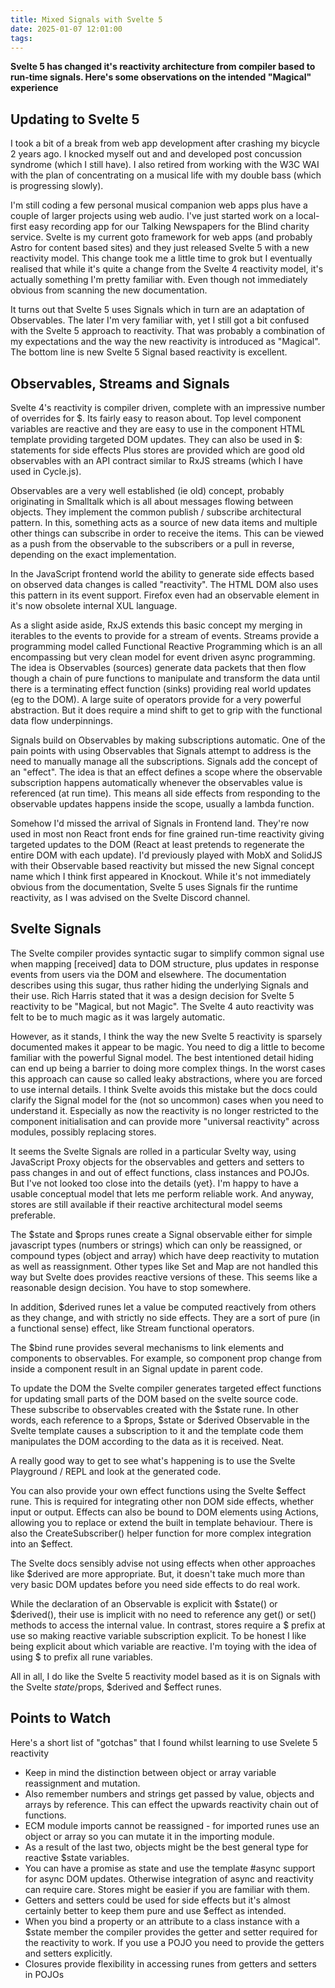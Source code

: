 ```yaml
---
title: Mixed Signals with Svelte 5
date: 2025-01-07 12:01:00
tags:
---
```


**Svelte 5 has changed it's reactivity architecture from compiler based to run-time signals. Here's some observations on the intended "Magical" experience**

## Updating to Svelte 5

I took a bit of a break from web app development after crashing my bicycle 2 years ago. I knocked myself out and and developed post concussion syndrome (which I still have). I also retired from working with the W3C WAI with the plan of concentrating on a musical life with my double bass (which is progressing slowly).

I'm still coding a few personal musical companion web apps plus have a couple of larger projects using web audio. I've just started work on a local-first easy recording app for our Talking Newspapers for the Blind charity service. Svelte is my current goto framework for web apps (and probably Astro for content based sites) and they just released Svelte 5 with a new reactivity model. This change took me a little time to grok but I eventually realised that while it's quite a change from the Svelte 4 reactivity model, it's actually something I'm pretty familiar with. Even though not immediately obvious from scanning the new documentation.

It turns out that Svelte 5 uses Signals which in turn are an adaptation of Observables. The later I'm very familiar with, yet I still got a bit confused with the Svelte 5 approach to reactivity. That was probably a combination of my expectations and the way the new reactivity is introduced as "Magical". The bottom line is new Svelte 5 Signal based reactivity is excellent.

## Observables, Streams and Signals

Svelte 4's reactivity is compiler driven, complete with an impressive number of overrides for $. Its fairly easy to reason about. Top level component variables are reactive and they are easy to use in the component HTML template providing targeted DOM updates. They can also be used in $: statements for side effects Plus stores are provided which are good old observables with an API contract similar to RxJS streams (which I have used in Cycle.js).

Observables are a very well established (ie old) concept, probably originating in Smalltalk which is all about messages flowing between objects. They implement the common publish / subscribe architectural pattern. In this, something acts as a source of new data items and multiple other things can subscribe in order to receive the items. This can be viewed as a push from the observable to the subscribers or a pull in reverse, depending on the exact implementation.

In the JavaScript frontend world the ability to generate side effects based on observed data changes is called "reactivity". The HTML DOM also uses this pattern in its event support. Firefox even had an observable element in it's now obsolete internal XUL language.

As a slight aside aside, RxJS extends this basic concept my merging in iterables to the events to provide for a stream of events. Streams provide a programming model called Functional Reactive Programming which is an all encompassing but very clean model for event driven async programming. The idea is Observables (sources) generate data packets that then flow though a chain of pure functions to manipulate and transform the data until there is a terminating effect function (sinks) providing real world updates (eg to the DOM). A large suite of operators provide for a very powerful abstraction. But it does require a mind shift to get to grip with the functional data flow underpinnings.

Signals build on Observables by making subscriptions automatic. One of the pain points with using Observables that Signals attempt to address is the need to manually manage all the subscriptions. Signals add the concept of an "effect". The idea is that an effect defines a scope where the observable subscription happens automatically whenever the observables value is referenced (at run time). This means all side effects from responding to the observable updates happens inside the scope, usually a lambda function.

Somehow I'd missed the arrival of Signals in Frontend land. They're now used in most non React front ends for fine grained run-time reactivity giving targeted updates to the DOM (React at least pretends to regenerate the entire DOM with each update). I'd previously played with MobX and SolidJS with their Observable based reactivity but missed the new Signal concept name which I think first appeared in Knockout. While it's not immediately obvious from the documentation, Svelte 5 uses Signals fir the runtime reactivity, as I was advised on the Svelte Discord channel.

## Svelte Signals

The Svelte compiler provides syntactic sugar to simplify common signal use when mapping [received] data to DOM structure, plus updates in response events from users via the DOM and elsewhere. The documentation describes using this sugar, thus rather hiding the underlying Signals and their use. Rich Harris stated that it was a design decision for Svelte 5 reactivity to be "Magical, but not Magic". The Svelte 4 auto reactivity was felt to be to much magic as it was largely automatic.

However, as it stands, I think the way the new Svelte 5 reactivity is sparsely documented makes it appear to be magic. You need to dig a little to become familiar with the powerful Signal model. The best intentioned detail hiding can end up being a barrier to doing more complex things. In the worst cases this approach can cause so called leaky abstractions, where you are forced to use internal details. I think Svelte avoids this mistake but the docs could clarify the Signal model for the (not so uncommon) cases when you need to understand it. Especially as now the reactivity is no longer restricted to the component initialisation and can provide more "universal reactivity" across modules, possibly replacing stores.

It seems the Svelte Signals are rolled in a particular Svelty way, using JavaScript Proxy objects for the observables and getters and setters to pass changes in and out of effect functions, class instances and POJOs. But I've not looked too close into the details (yet}. I'm happy to have a usable conceptual model that lets me perform reliable work. And anyway, stores are still available if their reactive architectural model seems preferable.

The $state and $props runes create a Signal observable either for simple javascript types (numbers or strings) which can only be reassigned, or compound types (object and array) which have deep reactivity to mutation as well as reassignment. Other types like Set and Map are not handled this way but Svelte does provides reactive versions of these. This seems like a reasonable design decision. You have to stop somewhere.

In addition, $derived runes let a value be computed reactively from others as they change, and with strictly no side effects. They are a sort of pure (in a functional sense) effect, like Stream functional operators.

The $bind rune provides several mechanisms to link elements and components to observables. For example, so component prop change from inside a component result in an Signal update in parent code.

To update the DOM the Svelte compiler generates targeted effect functions for updating small parts of the DOM based on the svelte source code. These subscribe to observables created with the $state rune. In other words, each reference to a $props, $state or $derived Observable in the Svelte template causes a subscription to it and the template code them manipulates the DOM according to the data as it is received. Neat.

A really good way to get to see what's happening is to use the Svelte Playground / REPL and look at the generated code.

You can also provide your own effect functions using the Svelte $effect rune. This is required for integrating other non DOM side effects, whether input or output. Effects can also be bound to DOM elements using Actions, allowing you to replace or extend the built in template behaviour. There is also the CreateSubscriber() helper function for more complex integration into an $effect.

The Svelte docs sensibly advise not using effects when other approaches like $derived are more appropriate. But, it doesn't take much more than very basic DOM updates before you need side effects to do real work.

While the declaration of an Observable is explicit with $state() or $derived(), their use is implicit with no need to reference any get() or set() methods to access the internal value. In contrast, stores require a $ prefix at use so making reactive variable subscription explicit. To be honest I like being explicit about which variable are reactive. I'm toying with the idea of using $ to prefix all rune variables.

All in all, I do like the Svelte 5 reactivity model based as it is on Signals with the Svelte $state/$props, $derived and $effect runes.

## Points to Watch

Here's a short list of "gotchas" that I found whilst learning to use Svelete 5 reactivity

- Keep in mind the distinction between object or array variable reassignment and mutation.
- Also remember numbers and strings get passed by value, objects and arrays by reference. This can effect the upwards reactivity chain out of functions.
- ECM module imports cannot be reassigned - for imported runes use an object or array so you can mutate it in the importing module.
- As a result of the last two, objects might be the best general type for reactive $state variables.
- You can have a promise as state and use the template #async support for async DOM updates. Otherwise integration of async and reactivity can require care. Stores might be easier if you are familiar with them.
- Getters and setters could be used for side effects but it's almost certainly better to keep them pure and use $effect as intended.
- When you bind a property or an attribute to a class instance with a $state member the compiler provides the getter and setter required for the reactivity to work. If you use a POJO you need to provide the getters and setters explicitly.
- Closures provide flexibility in accessing runes from getters and setters in POJOs
